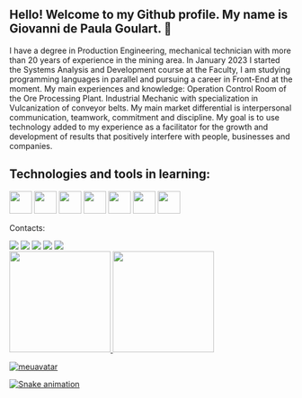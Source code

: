 ## Hello! Welcome to my Github profile. My name is Giovanni de Paula Goulart. 👋
I have a degree in Production Engineering, mechanical technician with more than 20 years of experience in the mining area. In January 2023 I started the Systems Analysis and Development course at the Faculty, I am studying programming languages in parallel and pursuing a career in Front-End at the moment. My main experiences and knowledge: Operation Control Room of the Ore Processing Plant. Industrial Mechanic with specialization in Vulcanization of conveyor belts. My main market differential is interpersonal communication, teamwork, commitment and discipline. My goal is to use technology added to my experience as a facilitator for the growth and development of results that positively interfere with people, businesses and companies.

## Technologies and tools in learning:
<img loading="lazy" src="https://cdn.jsdelivr.net/gh/devicons/devicon/icons/git/git-original.svg" width="40" height="40"/>  <img src="https://cdn.jsdelivr.net/gh/devicons/devicon@latest/icons/html5/html5-original-wordmark.svg" width="40" height="40" /> <img src="https://cdn.jsdelivr.net/gh/devicons/devicon@latest/icons/css3/css3-original-wordmark.svg" width="40" height="40" /> <img src="https://cdn.jsdelivr.net/gh/devicons/devicon@latest/icons/javascript/javascript-original.svg" width="40" height="40"/> <img src="https://cdn.jsdelivr.net/gh/devicons/devicon@latest/icons/figma/figma-original.svg" width="40" height="40" />   <img src="https://cdn.jsdelivr.net/gh/devicons/devicon@latest/icons/cplusplus/cplusplus-original.svg" width="40" height="40" />     <img src="https://cdn.jsdelivr.net/gh/devicons/devicon@latest/icons/canva/canva-original.svg" width="40" height="40" />

Contacts:
<div>
<a href="https://www.youtube.com/channel/UCqNqJCZnMHYfd4A21MHhq7w" target="_blank"><img loading="lazy" src="https://img.shields.io/badge/YouTube-FF0000?style=for-the-badge&logo=youtube&logoColor=white" target="_blank"></a>
<a href="https://www.instagram.com/goulart_giovanni/" target="_blank"><img loading="lazy" src="https://img.shields.io/badge/-Instagram-%23E4405F?style=for-the-badge&logo=instagram&logoColor=white" target="_blank"></a>
<a href="https://twitter.com/GiovanniGoular8" target="_blank"><img loading="lazy" src="https://img.shields.io/badge/Twitch-9146FF?style=for-the-badge&logo=twitch&logoColor=white" target="_blank"></a>
<a href = "mailto:g997564532@gmail.com"><img loading="lazy" src="https://img.shields.io/badge/Gmail-D14836?style=for-the-badge&logo=gmail&logoColor=white" target="_blank"></a>
<a href="https://www.linkedin.com/in/giovannigoulart/" target="_blank"><img loading="lazy" src="https://img.shields.io/badge/-LinkedIn-%230077B5?style=for-the-badge&logo=linkedin&logoColor=white" target="_blank"></a>   
</div>

<div>
<a href="https://github.com/GiovanniGoulart">
<img loading="lazy" height="180em" src="https://github-readme-stats.vercel.app/api/top-langs/?username=GiovanniGoulart&layout=compact&langs_count=7&theme=dracula"/>
<img loading="lazy" height="180em" src="https://github-readme-stats.vercel.app/api?username=GiovanniGoulart&show_icons=true&theme=dracula&include_all_commits=true&count_private=true"/>
</div>

![meuavatar](https://github.com/GiovanniGoulart/GiovanniGoulart/assets/107950199/1179f0c9-7ea5-4403-98a5-57d9747f644a)

![Snake animation](https://github.com/GiovanniGoulart/GiovanniGoulart/blob/output/github-contribution-grid-snake.svg)


